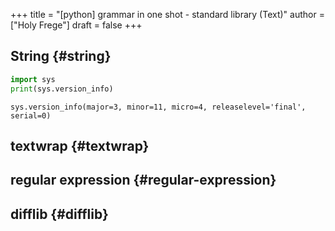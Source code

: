 +++
title = "[python] grammar in one shot - standard library (Text)"
author = ["Holy Frege"]
draft = false
+++

## String {#string}

```python
import sys
print(sys.version_info)
```

```text
sys.version_info(major=3, minor=11, micro=4, releaselevel='final', serial=0)
```


## textwrap {#textwrap}


## regular expression {#regular-expression}


## difflib {#difflib}

